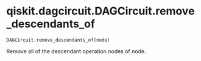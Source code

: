 # qiskit.dagcircuit.DAGCircuit.remove\_descendants\_of

`DAGCircuit.remove_descendants_of(node)`

Remove all of the descendant operation nodes of node.
